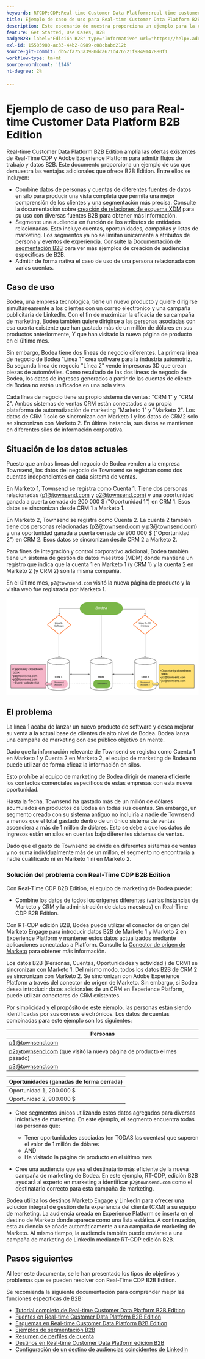 ```yaml
---
keywords: RTCDP;CDP;Real-time Customer Data Platform;real time customer data platform;real time cdp;cdp;rtcdp
title: Ejemplo de caso de uso para Real-time Customer Data Platform B2B Edition
description: Este escenario de muestra proporciona un ejemplo para la configuración de la implementación de Adobe Real-time Customer Data Platform B2B Edition.
feature: Get Started, Use Cases, B2B
badgeB2B: label="Edición B2B" type="Informative" url="https://helpx.adobe.com/legal/product-descriptions/real-time-customer-data-platform-b2b-edition-prime-and-ultimate-packages.html newtab=true"
exl-id: 15505980-ac33-44b2-8989-c08cbabd212b
source-git-commit: db57fa753a3980dca671d476521f9849147880f1
workflow-type: tm+mt
source-wordcount: '1146'
ht-degree: 2%

---
```


# Ejemplo de caso de uso para Real-time Customer Data Platform B2B Edition

Real-time Customer Data Platform B2B Edition amplía las ofertas existentes de Real-Time CDP y Adobe Experience Platform para admitir flujos de trabajo y datos B2B. Este documento proporciona un ejemplo de uso que demuestra las ventajas adicionales que ofrece B2B Edition. Entre ellos se incluyen:

- Combine datos de personas y cuentas de diferentes fuentes de datos en silo para producir una vista completa que permita una mejor comprensión de los clientes y una segmentación más precisa. Consulte la documentación sobre [creación de relaciones de esquema XDM](./schemas/b2b.md) para su uso con diversas fuentes B2B para obtener más información.
- Segmente una audiencia en función de los atributos de entidades relacionadas. Esto incluye cuentas, oportunidades, campañas y listas de marketing. Los segmentos ya no se limitan únicamente a atributos de persona y eventos de experiencia. Consulte la [Documentación de segmentación B2B](./segmentation/b2b.md) para ver más ejemplos de creación de audiencias específicas de B2B.
- Admitir de forma nativa el caso de uso de una persona relacionada con varias cuentas.

## Caso de uso

Bodea, una empresa tecnológica, tiene un nuevo producto y quiere dirigirse simultáneamente a los clientes con un correo electrónico y una campaña publicitaria de LinkedIn. Con el fin de maximizar la eficacia de su campaña de marketing, Bodea también quiere dirigirse a las personas asociadas con esa cuenta existente que han gastado más de un millón de dólares en sus productos anteriormente, Y que han visitado la nueva página de producto en el último mes.

Sin embargo, Bodea tiene dos líneas de negocio diferentes. La primera línea de negocio de Bodea &quot;Línea 1&quot; crea software para la industria automotriz. Su segunda línea de negocio &quot;Línea 2&quot; vende impresoras 3D que crean piezas de automóviles. Como resultado de las dos líneas de negocio de Bodea, los datos de ingresos generados a partir de las cuentas de cliente de Bodea no están unificados en una sola vista.

Cada línea de negocio tiene su propio sistema de ventas: &quot;CRM 1&quot; y &quot;CRM 2&quot;. Ambos sistemas de ventas CRM están conectados a su propia plataforma de automatización de marketing &quot;Marketo 1&quot; y &quot;Marketo 2&quot;. Los datos de CRM 1 solo se sincronizan con Marketo 1 y los datos de CRM2 solo se sincronizan con Marketo 2. En última instancia, sus datos se mantienen en diferentes silos de información corporativa.

## Situación de los datos actuales

Puesto que ambas líneas del negocio de Bodea venden a la empresa Townsend, los datos del negocio de Townsend se registran como dos cuentas independientes en cada sistema de ventas.

En Marketo 1, Townsend se registra como Cuenta 1. Tiene dos personas relacionadas (p1@townsend.com y p2@townsend.com) y una oportunidad ganada a puerta cerrada de 200 000 $ (&quot;Oportunidad 1&quot;) en CRM 1. Esos datos se sincronizan desde CRM 1 a Marketo 1.

En Marketo 2, Townsend se registra como Cuenta 2. La cuenta 2 también tiene dos personas relacionadas (p2@townsend.com y p3@townsend.com) y una oportunidad ganada a puerta cerrada de 900 000 $ (&quot;Oportunidad 2&quot;) en CRM 2. Esos datos se sincronizan desde CRM 2 a Marketo 2.

Para fines de integración y control corporativo adicional, Bodea también tiene un sistema de gestión de datos maestros (MDM) donde mantiene un registro que indica que la cuenta 1 en Marketo 1 (y CRM 1) y la cuenta 2 en Marketo 2 (y CRM 2) son la misma compañía.

En el último mes, `p2@townsend.com` visitó la nueva página de producto y la visita web fue registrada por Marketo 1.

![diagrama de información de cuenta](./assets/account-info.png)

## El problema

La línea 1 acaba de lanzar un nuevo producto de software y desea mejorar su venta a la actual base de clientes de alto nivel de Bodea. Bodea lanza una campaña de marketing con ese público objetivo en mente.

Dado que la información relevante de Townsend se registra como Cuenta 1 en Marketo 1 y Cuenta 2 en Marketo 2, el equipo de marketing de Bodea no puede utilizar de forma eficaz la información en silos.

Esto prohíbe al equipo de marketing de Bodea dirigir de manera eficiente los contactos comerciales específicos de estas empresas con esta nueva oportunidad.

Hasta la fecha, Townsend ha gastado más de un millón de dólares acumulados en productos de Bodea en todas sus cuentas. Sin embargo, un segmento creado con su sistema antiguo no incluiría a nadie de Townsend a menos que el total gastado dentro de un único sistema de ventas ascendiera a más de 1 millón de dólares. Esto se debe a que los datos de ingresos están en silos en cuentas bajo diferentes sistemas de ventas.

Dado que el gasto de Townsend se divide en diferentes sistemas de ventas y no suma individualmente más de un millón, el segmento no encontraría a nadie cualificado ni en Marketo 1 ni en Marketo 2.

### Solución del problema con Real-Time CDP B2B Edition

Con Real-Time CDP B2B Edition, el equipo de marketing de Bodea puede:

- Combine los datos de todos los orígenes diferentes (varias instancias de Marketo y CRM y la administración de datos maestros) en Real-Time CDP B2B Edition.

Con RT-CDP edición B2B, Bodea puede utilizar el conector de origen del Marketo Engage para introducir datos B2B de Marketo 1 y Marketo 2 en Experience Platform y mantener estos datos actualizados mediante aplicaciones conectadas a Platform. Consulte la [Conector de origen de Marketo](../sources/connectors/adobe-applications/marketo/marketo.md) para obtener más información.

Los datos B2B (Personas, Cuentas, Oportunidades y actividad ) de CRM1 se sincronizan con Marketo 1. Del mismo modo, todos los datos B2B de CRM 2 se sincronizan con Marketo 2. Se sincronizan con Adobe Experience Platform a través del conector de origen de Marketo. Sin embargo, si Bodea desea introducir datos adicionales de un CRM en Experience Platform, puede utilizar conectores de CRM existentes.

Por simplicidad y el propósito de este ejemplo, las personas están siendo identificadas por sus correos electrónicos. Los datos de cuentas combinadas para este ejemplo son los siguientes:

| Personas |
|---|
| p1@townsend.com |
| p2@townsend.com (que visitó la nueva página de producto el mes pasado) |
| p3@townsend.com |

| Oportunidades (ganadas de forma cerrada) |
|---|
| Oportunidad 1, 200.000 $ |
| Oportunidad 2, 900.000 $ |

- Cree segmentos únicos utilizando estos datos agregados para diversas iniciativas de marketing. En este ejemplo, el segmento encuentra todas las personas que:

   - Tener oportunidades asociadas (en TODAS las cuentas) que superen el valor de 1 millón de dólares
   - AND
   - Ha visitado la página de producto en el último mes

- Cree una audiencia que sea el destinatario más eficiente de la nueva campaña de marketing de Bodea. En este ejemplo, RT-CDP, edición B2B ayudará al experto en marketing a identificar `p2@townsend.com` como el destinatario correcto para esta campaña de marketing.

Bodea utiliza los destinos Marketo Engage y LinkedIn para ofrecer una solución integral de gestión de la experiencia del cliente (CXM) a su equipo de marketing. La audiencia creada en Experience Platform se inserta en el destino de Marketo donde aparece como una lista estática. A continuación, esta audiencia se añade automáticamente a una campaña de marketing de Marketo. Al mismo tiempo, la audiencia también puede enviarse a una campaña de marketing de LinkedIn mediante RT-CDP edición B2B.

## Pasos siguientes

Al leer este documento, se le han presentado los tipos de objetivos y problemas que se pueden resolver con Real-Time CDP B2B Edition.

Se recomienda la siguiente documentación para comprender mejor las funciones específicas de B2B:

- [Tutorial completo de Real-time Customer Data Platform B2B Edition](./b2b-tutorial.md)
- [Fuentes en Real-time Customer Data Platform B2B Edition](./sources/b2b.md)
- [Esquemas en Real-time Customer Data Platform B2B Edition](./schemas/b2b.md)
- [Ejemplos de segmentación B2B](./segmentation/b2b.md)
- [Resumen de perfiles de cuenta](./accounts/account-profile-overview.md)
- [Destinos en Real-time Customer Data Platform edición B2B](./destinations/b2b.md)
- [Configuración de un destino de audiencias coincidentes de LinkedIn](../destinations/catalog/social/linkedin.md)
